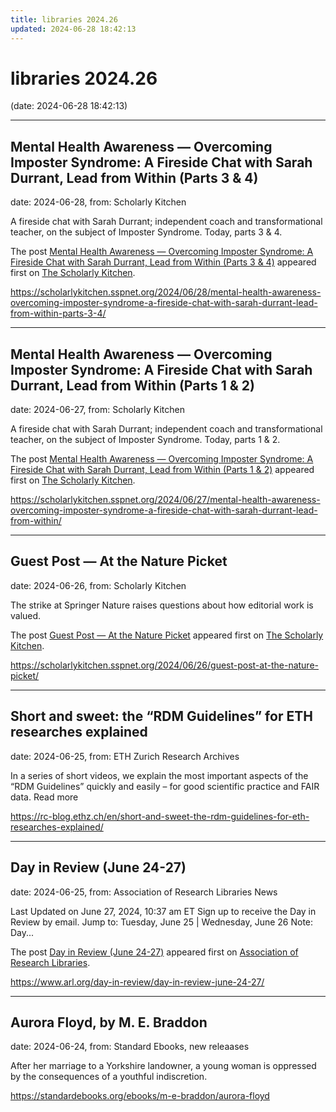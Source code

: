 ```yaml
---
title: libraries 2024.26
updated: 2024-06-28 18:42:13
---
```


# libraries 2024.26

(date: 2024-06-28 18:42:13)

---

## Mental Health Awareness — Overcoming Imposter Syndrome: A Fireside Chat with Sarah Durrant, Lead from Within (Parts 3 & 4)

date: 2024-06-28, from: Scholarly Kitchen

<p>A fireside chat with Sarah Durrant; independent coach and transformational teacher, on the subject of Imposter Syndrome. Today, parts 3 &#038; 4.</p>
<p>The post <a href="https://scholarlykitchen.sspnet.org/2024/06/28/mental-health-awareness-overcoming-imposter-syndrome-a-fireside-chat-with-sarah-durrant-lead-from-within-parts-3-4/">Mental Health Awareness &#8212; Overcoming Imposter Syndrome: A Fireside Chat with Sarah Durrant, Lead from Within (Parts 3 &#038; 4)</a> appeared first on <a href="https://scholarlykitchen.sspnet.org">The Scholarly Kitchen</a>.</p>
 

<https://scholarlykitchen.sspnet.org/2024/06/28/mental-health-awareness-overcoming-imposter-syndrome-a-fireside-chat-with-sarah-durrant-lead-from-within-parts-3-4/>

---

## Mental Health Awareness — Overcoming Imposter Syndrome: A Fireside Chat with Sarah Durrant, Lead from Within (Parts 1 & 2)

date: 2024-06-27, from: Scholarly Kitchen

<p>A fireside chat with Sarah Durrant; independent coach and transformational teacher, on the subject of Imposter Syndrome. Today, parts 1 &#038; 2.</p>
<p>The post <a href="https://scholarlykitchen.sspnet.org/2024/06/27/mental-health-awareness-overcoming-imposter-syndrome-a-fireside-chat-with-sarah-durrant-lead-from-within/">Mental Health Awareness &#8212; Overcoming Imposter Syndrome: A Fireside Chat with Sarah Durrant, Lead from Within (Parts 1 &#038; 2)</a> appeared first on <a href="https://scholarlykitchen.sspnet.org">The Scholarly Kitchen</a>.</p>
 

<https://scholarlykitchen.sspnet.org/2024/06/27/mental-health-awareness-overcoming-imposter-syndrome-a-fireside-chat-with-sarah-durrant-lead-from-within/>

---

## Guest Post — At the Nature Picket

date: 2024-06-26, from: Scholarly Kitchen

<p>The strike at Springer Nature raises questions about how editorial work is valued.</p>
<p>The post <a href="https://scholarlykitchen.sspnet.org/2024/06/26/guest-post-at-the-nature-picket/">Guest Post &#8212; At the Nature Picket</a> appeared first on <a href="https://scholarlykitchen.sspnet.org">The Scholarly Kitchen</a>.</p>
 

<https://scholarlykitchen.sspnet.org/2024/06/26/guest-post-at-the-nature-picket/>

---

## Short and sweet: the “RDM Guidelines” for ETH researches explained

date: 2024-06-25, from: ETH Zurich Research Archives

In a series of short videos, we explain the most important aspects of the “RDM Guidelines” quickly and easily – for good scientific practice and FAIR data. Read more<img src="https://analytics.library.ethz.ch/piwik.php?idsite=1&amp;rec=1&amp;url=https%3A%2F%2Frc-blog.ethz.ch%2Fen%2Fshort-and-sweet-the-rdm-guidelines-for-eth-researches-explained%2F&amp;action_name=Short+and+sweet%3A+the+%E2%80%9CRDM+Guidelines%E2%80%9D+for+ETH+researches+explained&amp;urlref=https%3A%2F%2Frc-blog.ethz.ch%2Fen%2Ffeed%2F" style="border:0;width:0;height:0" width="0" height="0" alt="" /> 

<https://rc-blog.ethz.ch/en/short-and-sweet-the-rdm-guidelines-for-eth-researches-explained/>

---

## Day in Review (June 24-27)

date: 2024-06-25, from: Association of Research Libraries News

<p>Last Updated on June 27, 2024, 10:37 am ET Sign up to receive the Day in Review by email. Jump to: Tuesday, June 25 &#124; Wednesday, June 26 Note: Day...</p>
<p>The post <a href="https://www.arl.org/day-in-review/day-in-review-june-24-27/">Day in Review (June 24-27)</a> appeared first on <a href="https://www.arl.org">Association of Research Libraries</a>.</p>
 

<https://www.arl.org/day-in-review/day-in-review-june-24-27/>

---

## Aurora Floyd, by M. E. Braddon

date: 2024-06-24, from: Standard Ebooks, new releaases

After her marriage to a Yorkshire landowner, a young woman is oppressed by the consequences of a youthful indiscretion. 

<https://standardebooks.org/ebooks/m-e-braddon/aurora-floyd>

